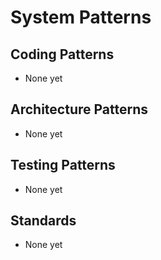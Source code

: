 # System Patterns

## Coding Patterns
- None yet

## Architecture Patterns
- None yet

## Testing Patterns
- None yet

## Standards
- None yet